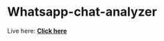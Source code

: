 # Whatsapp-chat-analyzer
Live here: **[Click here](https://whats-chat-analyzer-dhiraj-sahani.streamlit.app)**
